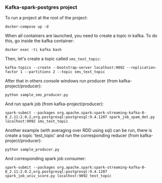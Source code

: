 ### Kafka-spark-postgres project

To run a project at the root of the project:

`docker-compose up -d`

When all containers are launched, you need to create a topic in kafka. To do this, go inside the kafka container:

`docker exec -ti kafka bash`

Then, let's create a topic called `sms_text_topic`:

`kafka-topics --create --bootstrap-server localhost:9092 --replication-factor 1 --partitions 2 --topic sms_text_topic`

After that in others console windows run producer (from kafka-project/producer):

`python sample_sms_producer.py`

And run spark job (from kafka-project/producer):

`spark-submit --packages org.apache.spark:spark-streaming-kafka-0-8_2.11:2.0.2,org.postgresql:postgresql:9.4.1207 spark_job_spam_det.py localhost:9092 sms_text_topic
`


Another example (with averaging over RDD using sql) can be run, there is create a topic 'test_topic' and run the corresponding reducer (from kafka-project/producer):

`python sample_producer.py`

And corresponding spark job consumer:

`spark-submit --packages org.apache.spark:spark-streaming-kafka-0-8_2.11:2.0.2,org.postgresql:postgresql:9.4.1207 spark_job_univ_score.py localhost:9092 test_topic
`